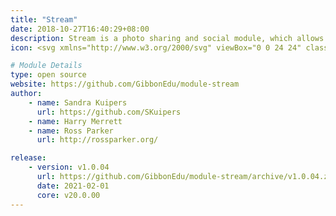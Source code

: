 ```yaml
---
title: "Stream"
date: 2018-10-27T16:40:29+08:00
description: Stream is a photo sharing and social module, which allows privileged users to post messages (including photos and videos) with other community members.
icon: <svg xmlns="http://www.w3.org/2000/svg" viewBox="0 0 24 24" class="w-8 icon-photo"><path class="fill-current" d="M5 3h14a2 2 0 0 1 2 2v14a2 2 0 0 1-2 2H5a2 2 0 0 1-2-2V5c0-1.1.9-2 2-2zm9 6a2 2 0 1 0 0-4 2 2 0 0 0 0 4z"/><path class="fill-primary" d="M15.3 12.3a1 1 0 0 1 1.4 0l2 2a1 1 0 0 1 .3.7v3a1 1 0 0 1-1 1H6a1 1 0 0 1-1-1v-3a1 1 0 0 1 .3-.7l4-4a1 1 0 0 1 1.4 0l3.3 3.29 1.3-1.3z"/></svg>

# Module Details
type: open source
website: https://github.com/GibbonEdu/module-stream
author:
    - name: Sandra Kuipers
      url: https://github.com/SKuipers
    - name: Harry Merrett
    - name: Ross Parker
      url: http://rossparker.org/

release:
    - version: v1.0.04
      url: https://github.com/GibbonEdu/module-stream/archive/v1.0.04.zip
      date: 2021-02-01
      core: v20.0.00
---
```

